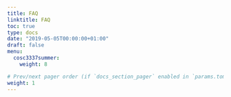 ```yaml
---
title: FAQ
linktitle: FAQ
toc: true
type: docs
date: "2019-05-05T00:00:00+01:00"
draft: false
menu:
  cosc3337summer:
    weight: 8

# Prev/next pager order (if `docs_section_pager` enabled in `params.toml`)
weight: 1
---
```

